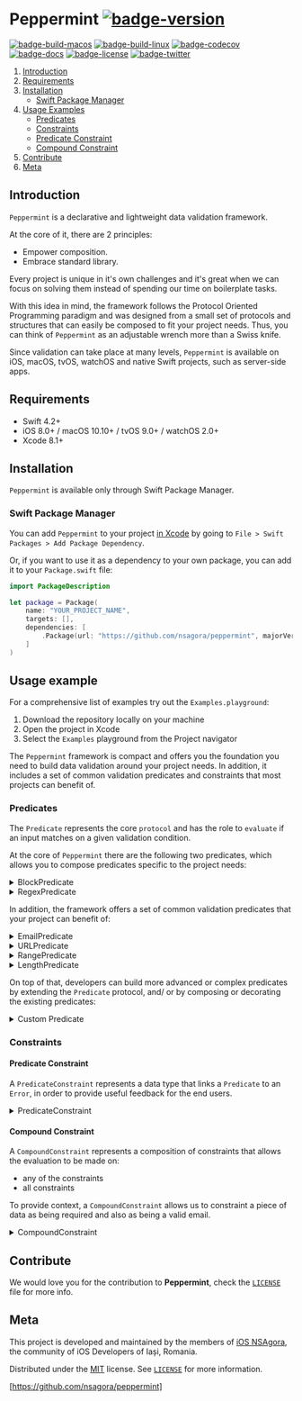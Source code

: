 # Peppermint [![badge-version]][url-peppermint]

[![badge-build-macos]][url-peppermint]
[![badge-build-linux]][url-peppermint]
[![badge-codecov]][url-codecov]
[![badge-docs]][url-peppermint-docs]
[![badge-license]][url-license]
[![badge-twitter]][url-twitter]

1. [Introduction](#introduction)
2. [Requirements](#requirements)
3. [Installation](#installation)
   - [Swift Package Manager](#swift-package-manager)
4. [Usage Examples](#usage-examples)
   - [Predicates](#predicates)
   - [Constraints](#constraints)
   - [Predicate Constraint](#predicate-constraint)
   - [Compound Constraint](#compound-constraint)
5. [Contribute](#contribute)
6. [Meta](#meta)

## Introduction
 
`Peppermint` is a declarative and lightweight data validation framework.

At the core of it, there are 2 principles:

- Empower composition.
- Embrace standard library.

Every project is unique in it's own challenges and it's great when we can focus on solving them instead of spending our time on boilerplate tasks.

With this idea in mind, the framework follows the Protocol Oriented Programming paradigm and was designed from a small set of protocols and structures that can easily be composed to fit your project needs. Thus, you can think of `Peppermint` as an adjustable wrench more than a Swiss knife.

Since validation can take place at many levels, `Peppermint` is available on iOS, macOS, tvOS, watchOS and native Swift projects, such as server-side apps.

## Requirements

- Swift 4.2+
- iOS 8.0+ / macOS 10.10+ / tvOS 9.0+ / watchOS 2.0+
- Xcode 8.1+

## Installation

`Peppermint` is available only through Swift Package Manager.

### Swift Package Manager

You can add `Peppermint` to your project [in Xcode][url-swift-package-manager] by going to  `File > Swift Packages > Add Package Dependency`.

Or, if you want to use it as a dependency to your own package, you can add it to your `Package.swift` file:

```swift
import PackageDescription

let package = Package(
    name: "YOUR_PROJECT_NAME",
    targets: [],
    dependencies: [
        .Package(url: "https://github.com/nsagora/peppermint", majorVersion: 1),
    ]
)
```

## Usage example

For a comprehensive list of examples try out the `Examples.playground`:

1. Download the repository locally on your machine
2. Open the project in Xcode
4. Select the `Examples` playground from the Project navigator

The `Peppermint` framework is compact and offers you the foundation you need to build data validation around your project needs. In addition, it includes a set of common validation predicates and constraints that most projects can benefit of.

### Predicates

The `Predicate` represents the core `protocol` and has the role to `evaluate` if an input matches on a given validation condition.

At the core of `Peppermint` there are the following two predicates, which allows you to compose predicates specific to the project needs:

<details>
<summary>BlockPredicate</summary>

```swift
let predicate = BlockPredicate<String> { $0.characters.count > 2 }
predicate.evaluate(with: "a") // returns false
predicate.evaluate(with: "abc") // returns true
```
</details>

<details>
<summary>RegexPredicate</summary>

```swift
let predicate = RegexPredicate(expression: "^[a-z]$")
predicate.evaluate(with: "a") // returns true
predicate.evaluate(with: "5") // returns false
predicate.evaluate(with: "ab") // returns false
```
</details>

In addition, the framework offers a set of common validation predicates that your project can benefit of:

<details>
<summary>EmailPredicate</summary>

```swift
let predicate = EmailPredicate()
predicate.evaluate(with: "hello@") // returns false
predicate.evaluate(with: "hello@nsagora.com") // returns true
predicate.evaluate(with: "héllo@nsagora.com") // returns true
```
</details>

<details>
<summary>URLPredicate</summary>

```swift
let predicate = URLPredicate()
predicate.evaluate(with: "http://www.url.com") // returns true
predicate.evaluate(with: "http:\\www.url.com") // returns false
```
</details>

<details>
<summary>RangePredicate</summary>

```swift
let predicate = let range = RangePredicate(10...20)
predicate.evaluate(with: 15) // returns true
predicate.evaluate(with: 21) // returns false
```
</details>

<details>
<summary>LengthPredicate</summary>

```swift
let predicate = let range = LengthPredicate<String>(min: 5)
predicate.evaluate(with: "abcde")   // returns true
predicate.evaluate(with: "abcd")    // returns false
```
</details>

On top of that, developers can build more advanced or complex predicates by extending the `Predicate` protocol, and/ or by composing or decorating the existing predicates:

<details>
<summary>Custom Predicate</summary>

```swift
public struct CustomPredicate: Predicate {

    public typealias InputType = String

    private let custom: String

    public init(custom: String) {
        self.custom = custom
    }

    public func evaluate(with input: String) -> Bool {
        return input == custom
    }
}

let predicate = CustomPredicate(custom: "alphabet")
predicate.evaluate(with: "alp") // returns false
predicate.evaluate(with: "alpha") // returns false
predicate.evaluate(with: "alphabet") // returns true
```

</details>

### Constraints

#### Predicate Constraint

A `PredicateConstraint` represents a data type that links a `Predicate` to an `Error`, in order to provide useful feedback for the end users.

<details>
<summary>PredicateConstraint</summary>

```swift
let predicate = BlockPredicate<String> { $0 == "Mr. Goodbytes" }
let constraint = PredicateConstraint(predicate: predicate, error: MyError.magicWord)

let result = constraint.evaluate(with: "please")
switch result {
case .valid:
    print("access granted...")
case .invalid(let summary):
    print("Ah Ah Ah! You didn't say the magic word!")
}  // prints "Ah Ah Ah! You didn't say the magic word!"
```

```swift
enum MyError: Error {
    case magicWord
}
```

</details>

#### Compound Constraint

A `CompoundConstraint` represents a composition of constraints that allows the evaluation to be made on:

- any of the constraints
- all constraints

To provide context, a `CompoundConstraint` allows us to constraint a piece of data as being required and also as being a valid email.

<details>
<summary>CompoundConstraint</summary

An example of a  registration form, whereby users are prompted to enter a strong _password_. This process typically entails some form of validation, but the logic itself is often unstructured and spread out through a view controller.

`Peppermint` seeks instead to consolidate, standardise, and make explicit the logic that is being used to validate user input. To this end, the below example demonstrates construction of a full `CompoundContraint` object that can be used to enforce requirements on the user's password data:

```swift
var passwordConstraint = CompoundContraint<String, Form.Password>.allOf(
    PredicateConstraint {
        CharacterSetPredicate(.lowercaseLetters, mode: .loose)
    } errorBuilder: {
        .missingLowercase
    },
    PredicateConstraint{
        CharacterSetPredicate(.uppercaseLetters, mode: .loose)
    } errorBuilder: {
        .missingUppercase
    },
    PredicateConstraint {
        CharacterSetPredicate(.decimalDigits, mode: .loose)
    } errorBuilder: {
        .missingDigits
    },
    PredicateConstraint {
        CharacterSetPredicate(CharacterSet(charactersIn: "!?@#$%^&*()|\\/<>,.~`_+-="), mode: .loose)
    } errorBuilder: {
        .missingSpecialChars
    },
    PredicateConstraint {
        LengthPredicate(min: 8)
    }  errorBuilder: {
        .minLength(8)
    }
)

let password = "3nGuard!"
let result = passwordConstraint.evaluate(with: password)

switch result {
case .success:
    print("Wow, that's a 💪 password!")
case .failure(let summary):
    print(summary.errors.map({$0.localizedDescription}))
} // prints "Wow, that's a 💪 password!"
```

From above, we see that once we've constructed the `passwordConstraint`, we're simply calling `evaluate(with:)` to get our evaluation `Result`. This contains a `Summary` that can be handled as we please.

</details>

## Contribute

We would love you for the contribution to **Peppermint**, check the [`LICENSE`][url-license-file] file for more info.

## Meta

This project is developed and maintained by the members of [iOS NSAgora][url-twitter], the community of iOS Developers of Iași, Romania.

Distributed under the [MIT][url-license] license. See [`LICENSE`][url-license-file] for more information.

[https://github.com/nsagora/peppermint]

[url-peppermint]: https://github.com/nsagora/peppermint
[url-peppermint-docs]: https://nsagora.github.io/peppermint/
[url-swift-package-manager]: https://developer.apple.com/documentation/xcode/adding_package_dependencies_to_your_app
[url-license]: http://choosealicense.com/licenses/mit/
[url-license-file]: https://github.com/nsagora/peppermint/blob/master/LICENSE
[url-twitter]: https://twitter.com/nsagora
[url-codecov]: https://codecov.io/gh/nsagora/peppermint
[badge-license]: https://img.shields.io/badge/license-MIT-blue.svg?style=flat
[badge-twitter]: https://img.shields.io/badge/twitter-%40nsgaora-blue.svg?style=flat
[badge-build-macos]: https://github.com/nsagora/peppermint/actions/workflows/build-macos.yml/badge.svg
[badge-build-linux]: https://github.com/nsagora/peppermint/actions/workflows/build-linux.yml/badge.svg
[badge-codecov]: https://codecov.io/gh/nsagora/peppermint/branch/develop/graph/badge.svg
[badge-version]: https://img.shields.io/badge/version-0.8-blue.svg?style=flat
[badge-docs]: https://img.shields.io/badge/docs-95%25-brightgreen.svg?style=flat
